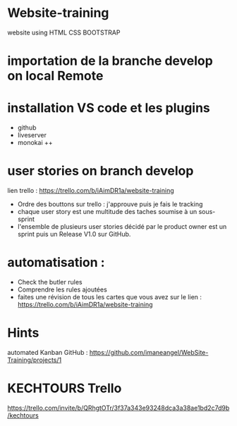 # Website-training

website using HTML CSS BOOTSTRAP

# importation de la branche develop on local Remote 

# installation VS code et les plugins 

* github
* liveserver
* monokai ++

# user stories on branch develop 

lien trello : https://trello.com/b/iAimDR1a/website-training

  * Ordre des bouttons sur trello : j'approuve puis je fais le tracking 
  * chaque user story est une multitude des taches soumise à un sous-sprint
  * l'ensemble de plusieurs user stories décidé par le product owner est un sprint puis un Release V1.0 sur GitHub.
        
 # automatisation : 
 
 * Check the butler rules 
 * Comprendre les rules ajoutées
 * faites une révision de tous les cartes que vous avez sur le lien : https://trello.com/b/iAimDR1a/website-training
 
 # Hints 
 
 automated Kanban GitHub : https://github.com/imaneangel/WebSite-Training/projects/1
 
 
 # KECHTOURS Trello 
 https://trello.com/invite/b/QRhgtOTr/3f37a343e93248dca3a38ae1bd2c7d9b/kechtours
 
        


